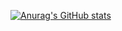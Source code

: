 [![Anurag's GitHub stats](https://github-readme-stats.vercel.app/api?username=RatedR9)](https://github.com/anuraghazra/github-readme-stats)


